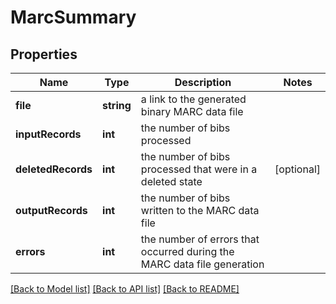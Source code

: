 # MarcSummary

## Properties
Name | Type | Description | Notes
------------ | ------------- | ------------- | -------------
**file** | **string** | a link to the generated binary MARC data file | 
**inputRecords** | **int** | the number of bibs processed | 
**deletedRecords** | **int** | the number of bibs processed that were in a deleted state | [optional] 
**outputRecords** | **int** | the number of bibs written to the MARC data file | 
**errors** | **int** | the number of errors that occurred during the MARC data file generation | 

[[Back to Model list]](../README.md#documentation-for-models) [[Back to API list]](../README.md#documentation-for-api-endpoints) [[Back to README]](../README.md)


